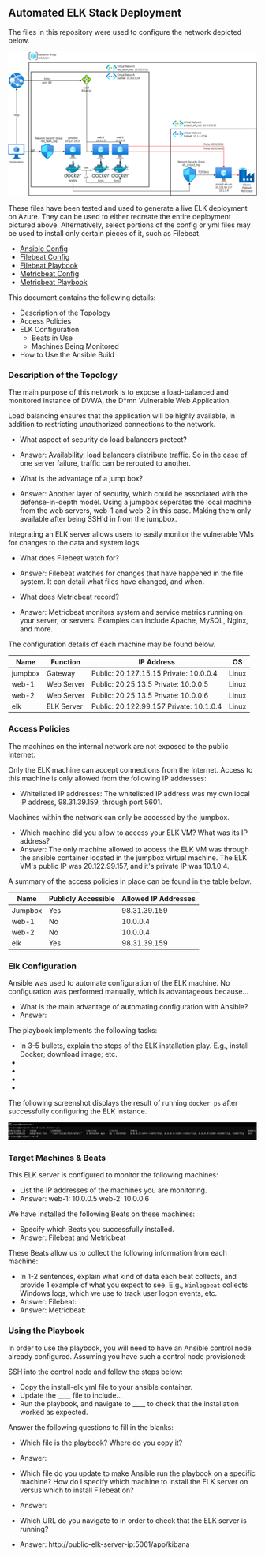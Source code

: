 ## Automated ELK Stack Deployment

The files in this repository were used to configure the network depicted below.

![](Diagrams/diagram.png)

These files have been tested and used to generate a live ELK deployment on Azure. They can be used to either recreate the entire deployment pictured above. Alternatively, select portions of the config or yml files may be used to install only certain pieces of it, such as Filebeat.

  - [Ansible Config](https://github.com/AnthonyMaret/project13/blob/main/Ansible/ansible.cfg)
  - [Filebeat Config](https://github.com/AnthonyMaret/project13/blob/main/Ansible/filebeat-config.yml)
  - [Filebeat Playbook](https://github.com/AnthonyMaret/project13/blob/main/Ansible/filebeat-playbook.yml)
  - [Metricbeat Config](https://github.com/AnthonyMaret/project13/blob/main/Ansible/metricbeat-config.yml)
  - [Metricbeat Playbook](https://github.com/AnthonyMaret/project13/blob/main/Ansible/metricbeat-playbook.yml)

This document contains the following details:
- Description of the Topology
- Access Policies
- ELK Configuration
  - Beats in Use
  - Machines Being Monitored
- How to Use the Ansible Build


### Description of the Topology

The main purpose of this network is to expose a load-balanced and monitored instance of DVWA, the D*mn Vulnerable Web Application.

Load balancing ensures that the application will be highly available, in addition to restricting unauthorized connections to the network.
- What aspect of security do load balancers protect?
- Answer: Availability, load balancers distribute traffic. So in the case of one server failure, traffic can be rerouted to another.

- What is the advantage of a jump box?
- Answer: Another layer of security, which could be associated with the defense-in-depth model. Using a jumpbox seperates the local machine from the web servers, web-1 and web-2 in this case. Making them only available after being SSH'd in from the jumpbox.

Integrating an ELK server allows users to easily monitor the vulnerable VMs for changes to the data and system logs.
- What does Filebeat watch for?
- Answer: Filebeat watches for changes that have happened in the file system. It can detail what files have changed, and when.

- What does Metricbeat record?
- Answer: Metricbeat monitors system and service metrics running on your server, or servers. Examples can include Apache, MySQL, Nginx, and more.

The configuration details of each machine may be found below.

| Name    | Function           |              IP Address                  |  OS   |
|---------|--------------------|------------------------------------------|-------|
| jumpbox | Gateway            | Public: 20.127.15.15  Private: 10.0.0.4  | Linux |
| web-1   | Web Server         | Public: 20.25.13.5    Private: 10.0.0.5  | Linux |
| web-2   | Web Server         | Public: 20.25.13.5    Private: 10.0.0.6  | Linux |
| elk     | ELK Server         | Public: 20.122.99.157 Private: 10.1.0.4  | Linux |

### Access Policies

The machines on the internal network are not exposed to the public Internet. 

Only the ELK machine can accept connections from the Internet. Access to this machine is only allowed from the following IP addresses:
- Whitelisted IP addresses: The whitelisted IP address was my own local IP address, 98.31.39.159, through port 5601.

Machines within the network can only be accessed by the jumpbox.
- Which machine did you allow to access your ELK VM? What was its IP address?
- Answer: The only machine allowed to access the ELK VM was through the ansible container located in the jumpbox virtual machine. The ELK VM's public IP was 20.122.99.157, and it's private IP was 10.1.0.4.

A summary of the access policies in place can be found in the table below.

| Name          | Publicly Accessible | Allowed IP Addresses |
|---------------|---------------------|----------------------|
| Jumpbox       | Yes                 | 98.31.39.159         |
| web-1         | No                  | 10.0.0.4             |
| web-2         | No                  | 10.0.0.4             |
| elk           | Yes                 | 98.31.39.159         |
### Elk Configuration

Ansible was used to automate configuration of the ELK machine. No configuration was performed manually, which is advantageous because...
- What is the main advantage of automating configuration with Ansible?
- Answer:

The playbook implements the following tasks:
- In 3-5 bullets, explain the steps of the ELK installation play. E.g., install Docker; download image; etc.
- 
- 
- 
- 

The following screenshot displays the result of running `docker ps` after successfully configuring the ELK instance.

![](Progress-Screenshots/elk-container-created.PNG)

### Target Machines & Beats
This ELK server is configured to monitor the following machines:
- List the IP addresses of the machines you are monitoring.
-  Answer: web-1: 10.0.0.5 web-2: 10.0.0.6

We have installed the following Beats on these machines:
- Specify which Beats you successfully installed.
-  Answer: Filebeat and Metricbeat

These Beats allow us to collect the following information from each machine:
- In 1-2 sentences, explain what kind of data each beat collects, and provide 1 example of what you expect to see. E.g., `Winlogbeat` collects Windows logs, which we use to track user logon events, etc.
- Answer: Filebeat:
- Answer: Metricbeat:

### Using the Playbook
In order to use the playbook, you will need to have an Ansible control node already configured. Assuming you have such a control node provisioned: 

SSH into the control node and follow the steps below:
- Copy the install-elk.yml file to your ansible container.
- Update the ____ file to include...
- Run the playbook, and navigate to ____ to check that the installation worked as expected.

Answer the following questions to fill in the blanks:
- Which file is the playbook? Where do you copy it?
- Answer:

- Which file do you update to make Ansible run the playbook on a specific machine? How do I specify which machine to install the ELK server on versus which to install Filebeat on?
- Answer:

- Which URL do you navigate to in order to check that the ELK server is running?
- Answer: http://public-elk-server-ip:5061/app/kibana

